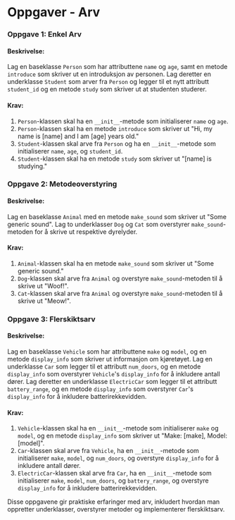 # Oppgaver - Arv

### Oppgave 1: Enkel Arv

#### Beskrivelse:
Lag en baseklasse `Person` som har attributtene `name` og `age`, samt en metode `introduce` som skriver ut en introduksjon av personen. Lag deretter en underklasse `Student` som arver fra `Person` og legger til et nytt attributt `student_id` og en metode `study` som skriver ut at studenten studerer.

#### Krav:
1. `Person`-klassen skal ha en `__init__`-metode som initialiserer `name` og `age`.
2. `Person`-klassen skal ha en metode `introduce` som skriver ut "Hi, my name is [name] and I am [age] years old."
3. `Student`-klassen skal arve fra `Person` og ha en `__init__`-metode som initialiserer `name`, `age`, og `student_id`.
4. `Student`-klassen skal ha en metode `study` som skriver ut "[name] is studying."

### Oppgave 2: Metodeoverstyring

#### Beskrivelse:
Lag en baseklasse `Animal` med en metode `make_sound` som skriver ut "Some generic sound". Lag to underklasser `Dog` og `Cat` som overstyrer `make_sound`-metoden for å skrive ut respektive dyrelyder.

#### Krav:
1. `Animal`-klassen skal ha en metode `make_sound` som skriver ut "Some generic sound."
2. `Dog`-klassen skal arve fra `Animal` og overstyre `make_sound`-metoden til å skrive ut "Woof!".
3. `Cat`-klassen skal arve fra `Animal` og overstyre `make_sound`-metoden til å skrive ut "Meow!".

### Oppgave 3: Flerskiktsarv

#### Beskrivelse:
Lag en baseklasse `Vehicle` som har attributtene `make` og `model`, og en metode `display_info` som skriver ut informasjon om kjøretøyet. Lag en underklasse `Car` som legger til et attributt `num_doors`, og en metode `display_info` som overstyrer `Vehicle`'s `display_info` for å inkludere antall dører. Lag deretter en underklasse `ElectricCar` som legger til et attributt `battery_range`, og en metode `display_info` som overstyrer `Car`'s `display_info` for å inkludere batterirekkevidden.

#### Krav:
1. `Vehicle`-klassen skal ha en `__init__`-metode som initialiserer `make` og `model`, og en metode `display_info` som skriver ut "Make: [make], Model: [model]".
2. `Car`-klassen skal arve fra `Vehicle`, ha en `__init__`-metode som initialiserer `make`, `model`, og `num_doors`, og overstyre `display_info` for å inkludere antall dører.
3. `ElectricCar`-klassen skal arve fra `Car`, ha en `__init__`-metode som initialiserer `make`, `model`, `num_doors`, og `battery_range`, og overstyre `display_info` for å inkludere batterirekkevidden.

Disse oppgavene gir praktiske erfaringer med arv, inkludert hvordan man oppretter underklasser, overstyrer metoder og implementerer flerskiktsarv.
